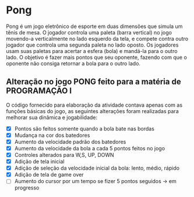 # Pong
Pong é um jogo eletrônico de esporte em duas dimensões que simula um tênis de mesa. 
O jogador controla uma paleta (barra vertical) no jogo movendo-a verticalmente no lado esquerdo da tela, 
e compete contra outro jogador que controla uma segunda paleta no lado oposto. Os jogadores usam suas paletas para acertar a esfera (bola) e mandá-la para o outro lado. O objetivo é fazer mais pontos que seu oponente, fazendo com que o oponente não consiga retornar a bola para o outro lado.

## Alteração no jogo PONG feito para a matéria de PROGRAMAÇÃO I

O código fornecido para elaboração da atividade contava apenas com as funções básicas do jogo, as seguintes alterações foram realizadas para melhorar sua dinâmica e jogabilidade:
- [x] Pontos são feitos somente quando a bola bate nas bordas
- [x] Mudança na cor dos batedores
- [x] Aumento da velocidade padrão dos batedores
- [x] Aumento da velocidade da bola a cada 5 pontos feitos no jogo
- [x] Controles alterados para W,S, UP, DOWN
- [x] Adição de tela inicial
- [x] Adição de seleção da velocidade inicial da bola: lento, médio, rápido
- [x] Adição de tela de game over
- [ ] Aumento do cursor por um tempo se fizer 5 pontos seguidos -> em progresso
